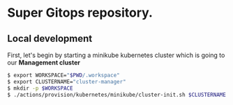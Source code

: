 # Super Gitops repository.

## Local development

First, let's begin by starting a minikube kubernetes cluster which is going to our **Management cluster**

```bash
$ export WORKSPACE="$PWD/.workspace"
$ export CLUSTERNAME="cluster-manager"
$ mkdir -p $WORKSPACE
$ ./actions/provision/kubernetes/minikube/cluster-init.sh $CLUSTERNAME $WORKSPACE/kubeconfig-manager
```